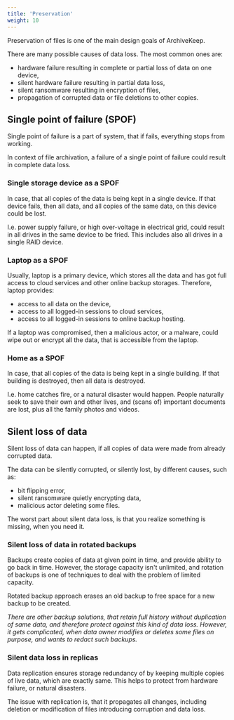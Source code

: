 ```yaml
---
title: 'Preservation'
weight: 10
---
```


Preservation of files is one of the main design goals of ArchiveKeep.

There are many possible causes of data loss. The most common ones are:

- hardware failure resulting in complete or partial loss of data on one device,
- silent hardware failure resulting in partial data loss,
- silent ransomware resulting in encryption of files,
- propagation of corrupted data or file deletions to other copies.

## Single point of failure (SPOF)

Single point of failure is a part of system, that if fails, everything stops from working.

In context of file archivation, a failure of a single point of failure could result in complete data loss.

### Single storage device as a SPOF

In case, that all copies of the data is being kept in a single device.
If that device fails, then all data, and all copies of the same data, on this device could be lost.

I.e. power supply failure, or high over-voltage in electrical grid, could result in all drives in the same device to be fried.
This includes also all drives in a single RAID device.  

### Laptop as a SPOF

Usually, laptop is a primary device, which stores all the data and has got full access to cloud services and other online backup storages.
Therefore, laptop provides: 

- access to all data on the device,
- access to all logged-in sessions to cloud services,
- access to all logged-in sessions to online backup hosting.

If a laptop was compromised, then a malicious actor, or a malware, could wipe out or encrypt all the&nbsp;data, that is accessible from the laptop.

### Home as a SPOF

In case, that all copies of the data is being kept in a single building. If that building is destroyed, then all data is destroyed.

I.e. home catches fire, or a natural disaster would happen. 
People naturally seek to save their own and other lives, 
and (scans of) important documents are lost, plus all the family photos and videos. 

## Silent loss of data

Silent loss of data can happen, if all copies of data were made from already corrupted data.

The data can be silently corrupted, or silently lost, by different causes, such as:

- bit flipping error,
- silent ransomware quietly encrypting data,
- malicious actor deleting some files.

The worst part about silent data loss, is that you realize something is missing, when you need it.

### Silent loss of data in rotated backups

Backups create copies of data at given point in time, and provide ability to go back in time.
However, the storage capacity isn't unlimited, and rotation of backups is one of techniques to deal with the problem of limited capacity.

Rotated backup approach erases an old backup to free space for a new backup to be created.

_There are other backup solutions, that retain full history without duplication of same data,
and therefore protect against this kind of data loss.
However, it gets complicated, when data owner modifies or deletes some files on purpose, and wants to redact such backups._

### Silent data loss in replicas

Data replication ensures storage redundancy of by keeping multiple copies of live data, which are exactly same.
This helps to protect from hardware failure, or natural disasters.

The issue with replication is, that it propagates all changes, including deletion or modification of files introducing corruption and data loss. 
